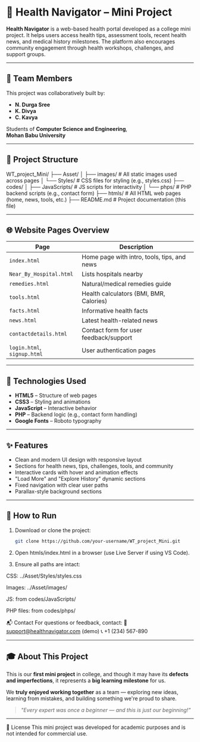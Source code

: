 
# 🌿 Health Navigator – Mini Project

**Health Navigator** is a web-based health portal developed as a college mini project. It helps users access health tips, assessment tools, recent health news, and medical history milestones. The platform also encourages community engagement through health workshops, challenges, and support groups.

---

## 👥 Team Members

This project was collaboratively built by:

- **N. Durga Sree**  
- **K. Divya**  
- **C. Kavya**

Students of **Computer Science and Engineering**,  
**Mohan Babu University**

---

## 📁 Project Structure

WT_project_Mini/
├── Asset/
│ ├── images/ # All static images used across pages
│ └── Styles/ # CSS files for styling (e.g., styles.css)
├── codes/
│ ├── JavaScripts/ # JS scripts for interactivity
│ └── phps/ # PHP backend scripts (e.g., contact form)
├── htmls/ # All HTML web pages (home, news, tools, etc.)
├── README.md # Project documentation (this file)

---

## 🌐 Website Pages Overview

| Page                      | Description                                  |
|--------------------------|----------------------------------------------|
| `index.html`             | Home page with intro, tools, tips, and news  |
| `Near_By_Hospital.html`  | Lists hospitals nearby                       |
| `remedies.html`          | Natural/medical remedies guide               |
| `tools.html`             | Health calculators (BMI, BMR, Calories)      |
| `facts.html`             | Informative health facts                     |
| `news.html`              | Latest health-related news                   |
| `contactdetails.html`    | Contact form for user feedback/support       |
| `login.html`, `signup.html` | User authentication pages                |

---

## 🔧 Technologies Used

- **HTML5** – Structure of web pages  
- **CSS3** – Styling and animations  
- **JavaScript** – Interactive behavior  
- **PHP** – Backend logic (e.g., contact form handling)  
- **Google Fonts** – Roboto typography  

---

## ✨ Features

- Clean and modern UI design with responsive layout
- Sections for health news, tips, challenges, tools, and community
- Interactive cards with hover and animation effects
- "Load More" and "Explore History" dynamic sections
- Fixed navigation with clear user paths
- Parallax-style background sections

---

## 🚀 How to Run

1. Download or clone the project:
   ```bash
   git clone https://github.com/your-username/WT_project_Mini.git
2. Open htmls/index.html in a browser (use Live Server if using VS Code).

3. Ensure all paths are intact:

  CSS: ../Asset/Styles/styles.css

  Images: ../Asset/images/

  JS: from codes/JavaScripts/

  PHP files: from codes/phps/

📬 Contact
For questions or feedback, contact:
📧 support@healthnavigator.com (demo)
📞 +1 (234) 567-890

---
## 🎓 About This Project

This is our **first mini project** in college, and though it may have its **defects and imperfections**, it represents a **big learning milestone** for us.

We **truly enjoyed working together** as a team — exploring new ideas, learning from mistakes, and building something we're proud to share.

> *"Every expert was once a beginner — and this is just our beginning!"*

---


📜 License
This mini project was developed for academic purposes and is not intended for commercial use.

